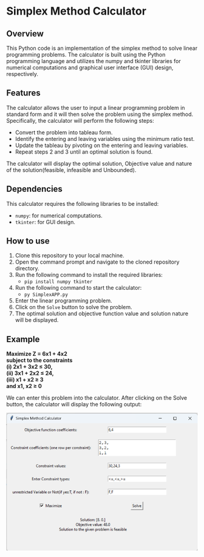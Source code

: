 # Simplex Method Calculator

## Overview
This Python code is an implementation of the simplex method to solve linear programming problems. The calculator is built using the Python programming language and utilizes the numpy and tkinter libraries for numerical computations and graphical user interface (GUI) design, respectively.

## Features
The calculator allows the user to input a linear programming problem in standard form and it will then solve the problem using the simplex method. Specifically, the calculator will perform the following steps:
- Convert the problem into tableau form.
- Identify the entering and leaving variables using the minimum ratio test.
- Update the tableau by pivoting on the entering and leaving variables.
- Repeat steps 2 and 3 until an optimal solution is found.

The calculator will display the optimal solution, Objective value and nature of the solution(feasible, infeasible and Unbounded).

## Dependencies
This calculator requires the following libraries to be installed:
- `numpy`: for numerical computations.
- `tkinter`: for GUI design.

## How to use
1. Clone this repository to your local machine.
2. Open the command prompt and navigate to the cloned repository directory.
3. Run the following command to install the required libraries: 
   - `pip install numpy tkinter`
4. Run the following command to start the calculator:
   - `py SimplexAPP.py`
5. Enter the linear programming problem.
6. Click on the `Solve` button to solve the problem.
7. The optimal solution and objective function value and solution nature will be displayed.

## Example 
 **Maximize Z = 6x1 + 4x2  
subject to the constraints  
(i) 2x1 + 3x2 ≤ 30,  
(ii) 3x1 + 2x2 ≤ 24,  
(iii) x1 + x2 ≥ 3  
and x1, x2 ≥ 0**  

We can enter this problem into the calculator. After clicking on the Solve button, the calculator will display the following output:  

![example](https://github.com/mani2002/SimplexAPP/blob/main/Example.png)
